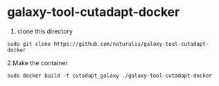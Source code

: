 # galaxy-tool-cutadapt-docker
1. clone this directory

```sudo git clone https://github.com/naturalis/galaxy-tool-cutadapt-docker```

2.Make the container

```sudo docker build -t cutadapt_galaxy ./galaxy-tool-cutadapt-docker```
